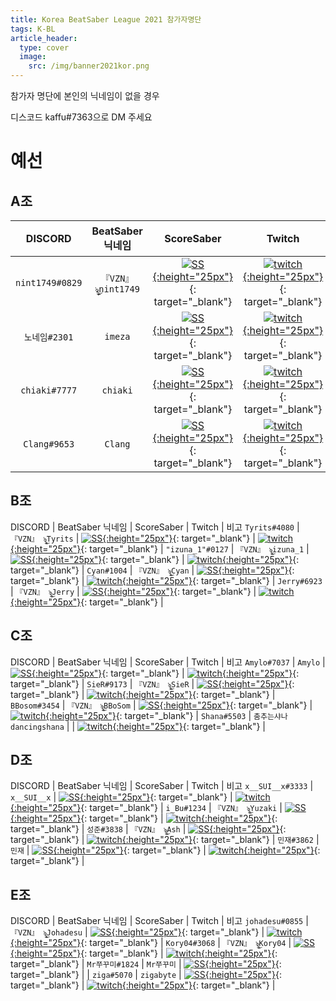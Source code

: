 ```yaml
---
title: Korea BeatSaber League 2021 참가자명단
tags: K-BL
article_header:
  type: cover
  image:
    src: /img/banner2021kor.png
---
```


참가자 명단에 본인의 닉네임이 없을 경우 

디스코드 kaffu#7363으로 DM 주세요

# 예선

## A조

DISCORD | BeatSaber 닉네임 | ScoreSaber | Twitch | 비고
:---:|:---:|:---:|:---:|:---:
`nint1749#0829` | `『VZN』 ৡۣ͜nint1749` | [![SS](/img/ScoreSaberLogo.svg){:height="25px"}](https://scoresaber.com/u/76561198404971763){: target="_blank"} | [![twitch](/img/twitch.png){:height="25px"}](https://www.twitch.tv/nind0ru){: target="_blank"} | 
`노네임#2301` | `imeza` | [![SS](/img/ScoreSaberLogo.svg){:height="25px"}](https://scoresaber.com/u/76561198367589261){: target="_blank"} | [![twitch](/img/twitch.png){:height="25px"}](https://www.twitch.tv/kr_image){: target="_blank"} | 기권
`chiaki#7777` | `chiaki` | [![SS](/img/ScoreSaberLogo.svg){:height="25px"}](https://scoresaber.com/u/76561198096448253){: target="_blank"} | [![twitch](/img/twitch.png){:height="25px"}](https://www.twitch.tv/minamichiaki){: target="_blank"} | 
`Clang#9653` | `Clang` | [![SS](/img/ScoreSaberLogo.svg){:height="25px"}](https://scoresaber.com/u/76561199029872524){: target="_blank"} | [![twitch](/img/twitch.png){:height="25px"}](https://www.twitch.tv/clang25){: target="_blank"} | 

## B조

DISCORD | BeatSaber 닉네임 | ScoreSaber | Twitch | 비고
`Tyrits#4080` | `『VZN』 ৡۣ͜Tyrits` | [![SS](/img/ScoreSaberLogo.svg){:height="25px"}](https://scoresaber.com/u/76561198397604541){: target="_blank"} | [![twitch](/img/twitch.png){:height="25px"}](https://www.twitch.tv/tyrits){: target="_blank"} | 
`"izuna_1"#0127` | `『VZN』 ৡۣ͜izuna_1` | [![SS](/img/ScoreSaberLogo.svg){:height="25px"}](https://scoresaber.com/u/76561198084769056){: target="_blank"} | [![twitch](/img/twitch.png){:height="25px"}](https://www.twitch.tv/izuna_1){: target="_blank"} | 
`Cyan#1004` | `『VZN』 ৡۣ͜Cyan` | [![SS](/img/ScoreSaberLogo.svg){:height="25px"}](https://scoresaber.com/u/76561198165542344){: target="_blank"} | [![twitch](/img/twitch.png){:height="25px"}](https://www.twitch.tv/vzn_cyan){: target="_blank"} | 
`Jerry#6923` | `『VZN』 ৡۣ͜Jerry` | [![SS](/img/ScoreSaberLogo.svg){:height="25px"}](https://scoresaber.com/u/76561198065330402){: target="_blank"} | [![twitch](/img/twitch.png){:height="25px"}](https://www.twitch.tv/peng5476){: target="_blank"} | 

## C조

DISCORD | BeatSaber 닉네임 | ScoreSaber | Twitch | 비고
`Amylo#7037` | `Amylo` | [![SS](/img/ScoreSaberLogo.svg){:height="25px"}](https://scoresaber.com/u/76561198286601460){: target="_blank"} | [![twitch](/img/twitch.png){:height="25px"}](https://www.twitch.tv/amylo){: target="_blank"} | 
`SieR#9173` | `『VZN』 ৡۣ͜SieR` | [![SS](/img/ScoreSaberLogo.svg){:height="25px"}](https://scoresaber.com/u/76561198320985763){: target="_blank"} | [![twitch](/img/twitch.png){:height="25px"}](https://www.twitch.tv/sier_vr){: target="_blank"} | 
`BBosom#3454` | `『VZN』 ৡۣ͜BBoSom` | [![SS](/img/ScoreSaberLogo.svg){:height="25px"}](https://scoresaber.com/u/76561198835171517){: target="_blank"} | [![twitch](/img/twitch.png){:height="25px"}](https://www.twitch.tv/bbosom_){: target="_blank"} | 
`Shana#5503` | `춤추는샤나dancingshana` |  | [![twitch](/img/twitch.png){:height="25px"}](https://www.twitch.tv/dancingshana){: target="_blank"} | 

## D조

DISCORD | BeatSaber 닉네임 | ScoreSaber | Twitch | 비고
`x__SUI__x#3333` | `x__SUI__x` | [![SS](/img/ScoreSaberLogo.svg){:height="25px"}](https://scoresaber.com/u/76561198357821968){: target="_blank"} | [![twitch](/img/twitch.png){:height="25px"}](https://www.twitch.tv/x__sui__x){: target="_blank"} | 
`i_Bu#1234` | `『VZN』 ৡۣ͜Yuzaki` | [![SS](/img/ScoreSaberLogo.svg){:height="25px"}](https://scoresaber.com/u/76561198861376560){: target="_blank"} | [![twitch](/img/twitch.png){:height="25px"}](https://www.twitch.tv/ibu_dayo){: target="_blank"} | 
`성준#3838` | `『VZN』 ৡۣ͜Ash` | [![SS](/img/ScoreSaberLogo.svg){:height="25px"}](https://scoresaber.com/u/76561198844913476){: target="_blank"} | [![twitch](/img/twitch.png){:height="25px"}](https://www.twitch.tv/ashh_0415){: target="_blank"} | 
`민재#3862` | `민재` | [![SS](/img/ScoreSaberLogo.svg){:height="25px"}](https://scoresaber.com/u/76561198387808630){: target="_blank"} | [![twitch](/img/twitch.png){:height="25px"}](https://www.twitch.tv/woil_){: target="_blank"} | 

## E조

DISCORD | BeatSaber 닉네임 | ScoreSaber | Twitch | 비고
`johadesu#0855` | `『VZN』 ৡۣ͜Johadesu` | [![SS](/img/ScoreSaberLogo.svg){:height="25px"}](https://scoresaber.com/u/76561198825761961){: target="_blank"} | [![twitch](/img/twitch.png){:height="25px"}](https://www.twitch.tv/vzn_johadesu){: target="_blank"} | 
`Kory04#3068` | `『VZN』 ৡۣ͜Kory04` | [![SS](/img/ScoreSaberLogo.svg){:height="25px"}](https://scoresaber.com/u/76561198870548940){: target="_blank"} | [![twitch](/img/twitch.png){:height="25px"}](https://www.twitch.tv/vzn_kory04){: target="_blank"} | 
`Mr쭈꾸미#1824` | `Mr쭈꾸미` | [![SS](/img/ScoreSaberLogo.svg){:height="25px"}](https://scoresaber.com/u/76561198060948738){: target="_blank"} | | 
`ziga#5070` | `zigabyte` | [![SS](/img/ScoreSaberLogo.svg){:height="25px"}](https://scoresaber.com/u/76561198947159840){: target="_blank"} | [![twitch](/img/twitch.png){:height="25px"}](https://www.twitch.tv/zigabyte1){: target="_blank"} | 


